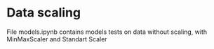 # **Data scaling**
File models.ipynb contains models tests on data without scaling, with MinMaxScaler and Standart Scaler
